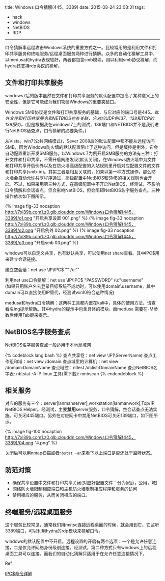 title: Windows 口令猜解(445，3389)
date: 2015-08-24 23:08:31
tags: 
 - hack
 - windows
 - NetBIOS
 - RDP
---
口令猜解事远程攻击Windows系统的重要方式之一。比较常用的是利用文件和打印共享服务和终端服务/远程桌面服务两种进行猜解。众多的自动化猜解工具中，以medusa和hydra表现较好，两者都包含smb模块，用以利用smb协议猜解，而hydra还支持rdp协议的猜解。

<!--more-->

文件和打印共享服务
----
windows7后的版本虽然在文件和打印共享服务的默认配置中提高了某种意义上的安全性，但是它可能成为我们攻破Windows的重要突破口。

Windows SMB协议是文件和打印共享服务的基础，与它对应的端口号是445。*此外文件和打印共享服务和NETBIOS也有关联，它对应UDP的137，138和TCP的139服务。*(但是根据我在windows7上的测试，139端口和NETBIOS并不是我们进行NetBIOS话查点，口令猜解的必要条件。)

从Vista，win7(公共网络模式)，Sever 2008后的默认配置中都不能从远程访问SMB，因为Windows防火墙的默认配置阻止了这种访问。但是域控是例外，它会自动配置重新开发SMB服务。以Windows 7为例开启SMB服务的方法有三种：打开文件和打印共享，不需开启网络发现(默认关闭)，在Windows防火墙中为文件和打印共享开启例外以及在防火墙高级配置的入站规则里开启对应配置文件的文件和打印共享(smb-in)。其实三者是相互关联的，如果以第一种方式操作，那么防火墙会自动允许共享程序通过，高级配置中NetBIOS和SMB的相关规则也会开启。不过，如果采用第三种方式，在高级配置中不开启NetBIOS，经测试，不影响口令猜解和会话查点，但会影响NetBIOS，但会阻碍NetBIOS名字服务查点。三种操作依次如下图所示。

{% image fig-33 nocaption http://7xl89b.com1.z0.glb.clouddn.com/Windows口令猜解(445，3389)/o1.png "开启共享设置 001.png"  %}
{% image fig-33 nocaption http://7xl89b.com1.z0.glb.clouddn.com/Windows口令猜解(445，3389)/o2.png "开启例外 02.png" %}
{% image fig-33 nocaption http://7xl89b.com1.z0.glb.clouddn.com/Windows口令猜解(445，3389)/o3.png "开启smb 03.png" %}

windows可以自定义共享，也有默认共享，可以使用net share查看。其中IPC$用来建立会话链接。

建立空会话：net use \\IP\IPC$ "" /u:“”

利用net use口令猜解：net use \\IP\IPC$ "PASSWORD" /u:"username"</br>
(如果只用账户名去登录目标系统不成功时，可以使用domain\username，其中domain可以直接使用IP替代，经测试win10符合这种情况)

medusa和hydra口令猜解：这两种工具都内置在kali中，具体的使用方法，请查看名ing提示帮助。其中hydra的提示中包含具体的模块，而medusa 需要在-M参数后使用Tab键来提示。


NetBIOS名字服务查点
---
NetBIOS名字服务查点一般适用于本地局域网

{% codeblock lang:bash %}
查点共享卷：net view \\IP(\\ServerName)
查点工作组和域：net view /domain
查点域里的计算机：net view /domain:DomainName
查点域控：nltest /dclist:DomainName
查点NetBIOS名字表: nbtstat -A IP
linux 工具(需下载): nmbscan
{% endcodeblock %}

相关服务
----

对应的服务有三个：server[lanmanserver],workstation[lanmanwork],Tcp/IP NetBIOS Helper。经测试，主要**禁用**server服务，口令猜解，空会话查点无法实施。可关闭445端口。另外在对应网卡中禁用NetBIOS可关闭139端口，如下图所示。

{% image fig-100 nocaption http://7xl89b.com1.z0.glb.clouddn.com/Windows口令猜解(445，3389)/04.png "4.png" %}

关闭后可以用nmap扫描或者`nbstat -an`来看下以上端口是否还处于监听状态。

防范对策
---

* 确保共享设置中文件和打印共享关闭(对应好配置文件：分为家庭，公用，域)
* 网络防火墙限制相应端口和主机防火墙限制相应程序和服务的访问
* 禁用相应的服务，从而关闭相应的端口。


终端服务/远程桌面服务
---
这个服务比较常见，通常我们用mstsc连接远程桌面的时候，就会用到它，它监听3389端口，可以利用hydra的rdp模块来猜解口令。

windows的默认配置中不开启。远程设置的开启有两个选项：一个是允许任意连接，二是仅允许网络身份级别连接。经测试，第二种方式只有windows上的远程桌面工具可以连接。而我们的自动化猜解只适用于在允许任意连接情况下。

Ref

[IPC$命令详解 ](http://www.163164.com/jiqiao/163164com011.htm)
